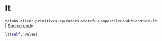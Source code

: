 # lt
`toloka.client.primitives.operators.StatefulComparableConditionMixin.lt` | [Source code](https://github.com/Toloka/toloka-kit/blob/v1.2.1/src/client/primitives/operators.py#L185)

```python
lt(self, value)
```

